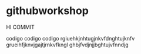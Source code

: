 # githubworkshop


HI COMMIT

codigo
codigo
codigo
rgiuehkjnhtugjnkvfdnghtujknfv
grueihfjknvjgajtjrnkvfkngl
ghbjfvdjnjjbghtujvfnndjg

